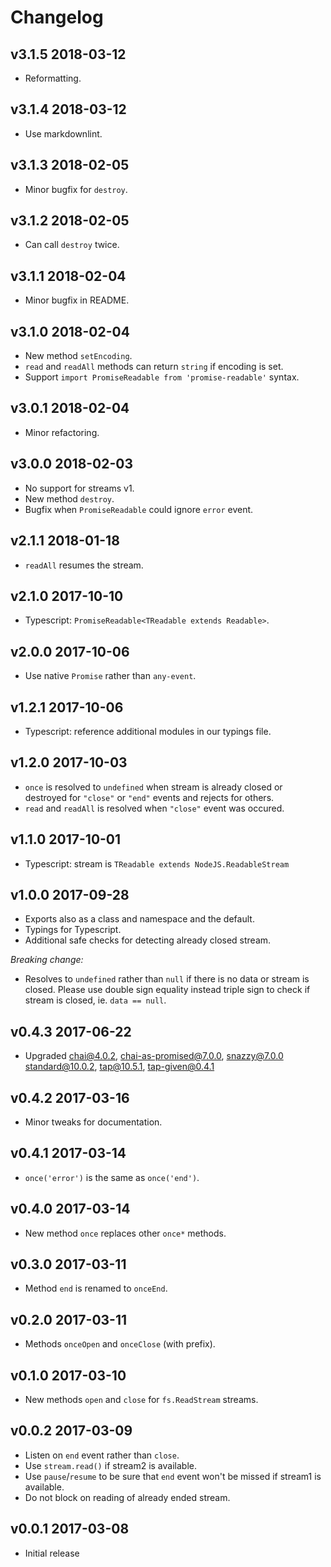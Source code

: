 # Changelog

## v3.1.5 2018-03-12

* Reformatting.

## v3.1.4 2018-03-12

* Use markdownlint.

## v3.1.3 2018-02-05

* Minor bugfix for `destroy`.

## v3.1.2 2018-02-05

* Can call `destroy` twice.

## v3.1.1 2018-02-04

* Minor bugfix in README.

## v3.1.0 2018-02-04

* New method `setEncoding`.
* `read` and `readAll` methods can return `string` if encoding is set.
* Support `import PromiseReadable from 'promise-readable'` syntax.

## v3.0.1 2018-02-04

* Minor refactoring.

## v3.0.0 2018-02-03

* No support for streams v1.
* New method `destroy`.
* Bugfix when `PromiseReadable` could ignore `error` event.

## v2.1.1 2018-01-18

* `readAll` resumes the stream.

## v2.1.0 2017-10-10

* Typescript: `PromiseReadable<TReadable extends Readable>`.

## v2.0.0 2017-10-06

* Use native `Promise` rather than `any-event`.

## v1.2.1 2017-10-06

* Typescript: reference additional modules in our typings file.

## v1.2.0 2017-10-03

* `once` is resolved to `undefined` when stream is already closed or
  destroyed for `"close"` or `"end"` events and rejects for others.
* `read` and `readAll` is resolved when `"close"` event was occured.

## v1.1.0 2017-10-01

* Typescript: stream is `TReadable extends NodeJS.ReadableStream`

## v1.0.0 2017-09-28

* Exports also as a class and namespace and the default.
* Typings for Typescript.
* Additional safe checks for detecting already closed stream.

_Breaking change:_

* Resolves to `undefined` rather than `null` if there is no data or stream is
    closed. Please use double sign equality instead triple sign to check if
    stream is closed, ie. `data == null`.

## v0.4.3 2017-06-22

* Upgraded chai@4.0.2, chai-as-promised@7.0.0, snazzy@7.0.0
    standard@10.0.2, tap@10.5.1, tap-given@0.4.1

## v0.4.2 2017-03-16

* Minor tweaks for documentation.

## v0.4.1 2017-03-14

* `once('error')` is the same as `once('end')`.

## v0.4.0 2017-03-14

* New method `once` replaces other `once*` methods.

## v0.3.0 2017-03-11

* Method `end` is renamed to `onceEnd`.

## v0.2.0 2017-03-11

* Methods `onceOpen` and `onceClose` (with prefix).

## v0.1.0 2017-03-10

* New methods `open` and `close` for `fs.ReadStream` streams.

## v0.0.2 2017-03-09

* Listen on `end` event rather than `close`.
* Use `stream.read()` if stream2 is available.
* Use `pause`/`resume` to be sure that `end` event won't be missed if stream1
  is available.
* Do not block on reading of already ended stream.

## v0.0.1 2017-03-08

* Initial release
